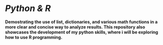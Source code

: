 # ***Python & R***
**Demostrating the use of list, dictionaries, and various math functions in a more clear and concise way to analyze results.
This repository also showcases the development of my python skills, where i will be exploring how to use R programming.**
